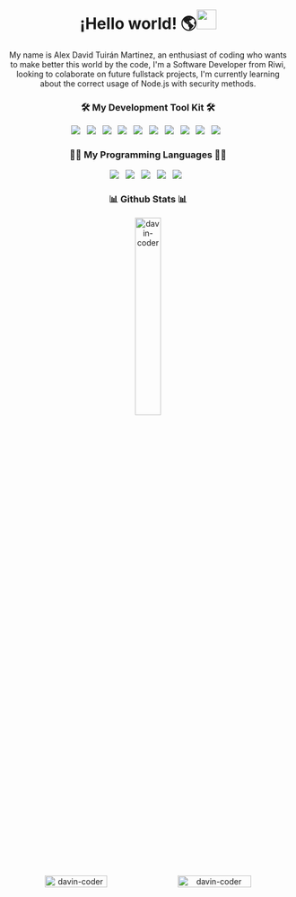 <h1 align='center'>¡Hello world! 🌎<img src="https://media.giphy.com/media/hvRJCLFzcasrR4ia7z/giphy.gif" width="35">
</h1>
<p align='center'>
    My name is Alex David Tuirán Martinez, an enthusiast of coding who wants to make better this world by the code, I'm
    a Software Developer from Riwi, looking to colaborate on future fullstack projects, I'm currently learning about
    the correct usage of Node.js with security methods.
</p>
<h3 align='center'>🛠️ My Development Tool Kit 🛠️</h3>
<p align='center'>
    <a href="https://git-scm.com/" target="_blank"><img
            src="https://img.shields.io/badge/git%20-%23F05133.svg?&style=for-the-badge&logo=git&logoColor=white"></a>&nbsp;&nbsp;
    <a href="https://github.com/davin-coder" target="_blank"><img
            src="https://img.shields.io/badge/github%20-%23000.svg?&style=for-the-badge&logo=github&logoColor=white"></a>&nbsp;&nbsp;
    <a href="https://www.mysql.com/" target="_blank"><img
            src="https://img.shields.io/badge/mysql%20-%23016B93.svg?&style=for-the-badge&logo=mysql&logoColor=white"></a>&nbsp;&nbsp;
    <a href="https://www.postgresql.org/download/" target="_blank"><img
            src="https://img.shields.io/static/v1?style=for-the-badge&message=PostgreSQL&color=4169E1&logo=PostgreSQL&logoColor=FFFFFF&label="></a>&nbsp;&nbsp;
    <a href="https://tailwindcss.com/" target="_blank"><img
            src="https://img.shields.io/static/v1?style=for-the-badge&message=Tailwind+CSS&color=222222&logo=Tailwind+CSS&logoColor=06B6D4&label="></a>&nbsp;&nbsp;
    <a href="https://www.docker.com/" target="_blank"><img
            src="https://img.shields.io/badge/Docker-2CA5E0?style=for-the-badge&logo=docker&logoColor=white"></a>&nbsp;&nbsp;
    <a href="https://fastapi.tiangolo.com/" target="_blank"><img
            src="https://img.shields.io/badge/fastapi-109989?style=for-the-badge&logo=FASTAPI&logoColor=white"></a>&nbsp;&nbsp;
    <a href="https://flask.palletsprojects.com/en/stable/" target="_blank"><img
            src="https://img.shields.io/badge/Flask-000000?style=for-the-badge&logo=flask&logoColor=white"></a>&nbsp;&nbsp;
    <a href="https://nodejs.org/es" target="_blank"><img
            src="https://img.shields.io/badge/Node%20js-339933?style=for-the-badge&logo=nodedotjs&logoColor=white"></a>&nbsp;&nbsp;
    <a href="https://nodejs.org/es" target="_blank"><img
            src="https://img.shields.io/badge/Postman-FF6C37?style=for-the-badge&logo=Postman&logoColor=white"></a>&nbsp;&nbsp;

</p <h3 align='center'>
<h3 align="center">👨‍💻 My Programming Languages 👨‍💻</h3>
<p align='center'>
    <a href="https://es.wikipedia.org/wiki/HTML5" target="_blank"><img
            src="https://img.shields.io/badge/html5%20-%23e34f26.svg?&style=for-the-badge&logo=html5&logoColor=white"></a>&nbsp;&nbsp;
    <a href="https://developer.mozilla.org/es/docs/Web/CSS" target="_blank"><img
            src="https://img.shields.io/badge/css3%20-%231572B6.svg?&style=for-the-badge&logo=css3&logoColor=white"></a>&nbsp;&nbsp;
    <a href="https://developer.mozilla.org/es/docs/Web/JavaScript" target="_blank"><img
            src="https://img.shields.io/badge/javascript%20-%23F7DF1E.svg?&style=for-the-badge&logo=javascript&logoColor=white"></a>&nbsp;&nbsp;
    <a href="https://www.typescriptlang.org/" target="_blank"><img
            src="https://img.shields.io/badge/TypeScript-007ACC?style=for-the-badge&logo=typescript&logoColor=white"></a>&nbsp;&nbsp;
    <a href="https://www.python.org/" target="_blank"><img
            src="https://img.shields.io/static/v1?style=for-the-badge&message=Python&color=3776AB&logo=Python&logoColor=FFFFFF&label"></a>&nbsp;&nbsp;
</p>

<h3 align="center">📊 Github Stats 📊 </h3>

<div align="center">
    <img style="width: 30%;"
        src="https://github-readme-stats.vercel.app/api/top-langs/?username=davin-coder&theme=tokyonight&hide_border=true&include_all_commits=false&count_private=false&layout=compact"
        alt="davin-coder">
</div>

<div align='center' style="display: flex;justify-content: center;align-items: center">
    <img style="width: 47%;"
        src="https://github-readme-stats.vercel.app/api?username=davin-coder&theme=tokyonight&hide_border=true&include_all_commits=true&count_private=false"
        alt="davin-coder">
    <img style="width: 51%;"
        src="https://nirzak-streak-stats.vercel.app/?user=davin-coder&theme=tokyonight&hide_border=true"
        alt="davin-coder">
</div>
